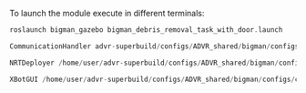 To launch the module execute in different terminals:

```cpp
roslaunch bigman_gazebo bigman_debris_removal_task_with_door.launch
```

```cpp
CommunicationHandler advr-superbuild/configs/ADVR_shared/bigman/configs/config_walkman_floating_base.yaml
```

```cpp
NRTDeployer /home/user/advr-superbuild/configs/ADVR_shared/bigman/configs/config_walkman_floating_base.yaml 

```

```cpp
XBotGUI /home/user/advr-superbuild/configs/ADVR_shared/bigman/configs/config_walkman_floating_base.yaml 
```